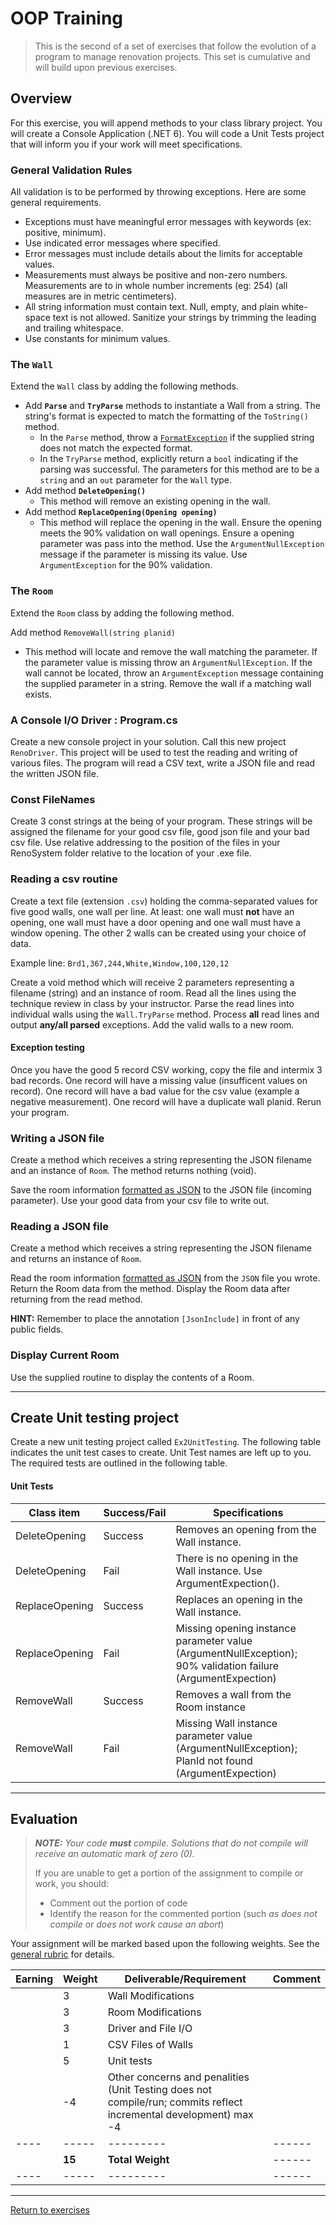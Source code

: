 # OOP Training

> This is the second of a set of exercises that follow the evolution of a program to manage renovation projects. This set is cumulative and will build upon previous exercises.

## Overview

For this exercise, you will append methods to your class library project. You will create a Console Application (.NET 6). You will code a Unit Tests project that will inform you if your work will meet specifications. 

### General Validation Rules

All validation is to be performed by throwing exceptions. Here are some general requirements.

- Exceptions must have meaningful error messages with keywords (ex: positive, minimum).
- Use indicated error messages where specified.
- Error messages must include details about the limits for acceptable values.
- Measurements must always be positive and non-zero numbers. Measurements are to in whole number increments (eg: 254) (all measures are in metric centimeters).
- All string information must contain text. Null, empty, and plain white-space text is not allowed. Sanitize your strings by trimming the leading and trailing whitespace.
- Use constants for minimum values.

### The `Wall`

Extend the `Wall` class by adding the following methods.

- Add **`Parse`** and **`TryParse`** methods to instantiate a Wall from a string. The string's format is expected to match the formatting of the `ToString()` method.
  - In the `Parse` method, throw a [`FormatException`](https://docs.microsoft.com/dotnet/api/system.formatexception?view=net-5.0) if the supplied string does not match the expected format.
  - In the `TryParse` method, explicitly return a `bool` indicating if the parsing was successful. The parameters for this method are to be a `string` and an `out` parameter for the `Wall` type.
- Add method **`DeleteOpening()`**
  - This method will remove an existing opening in the wall. 
- Add method **`ReplaceOpening(Opening opening)`**
  - This method will replace the opening in the wall. Ensure the opening meets the 90% validation on wall openings. Ensure a opening parameter was pass into the method. Use the `ArgumentNullException` message if the parameter is missing its value. Use `ArgumentException` for the 90% validation.

### The `Room`

Extend the `Room` class by adding the following method.

Add method `RemoveWall(string planid)` 

- This method will locate and remove the wall matching the parameter. If the parameter value is missing throw an `ArgumentNullException`. If the wall cannot be located, throw an `ArgumentException` message containing the supplied parameter in a string. Remove the wall if a matching wall exists.

### A Console I/O Driver : Program.cs

Create a new console project in your solution. Call this new project `RenoDriver`. This project will be used to test the reading and writing of various files. The program will read a CSV text, write a JSON file and read the written JSON file.

### Const FileNames

Create 3 const strings at the being of your program. These strings will be assigned the filename for your good csv file, good json file and your bad csv file. Use relative addressing to the position of the files in your RenoSystem folder relative to the location of your .exe file.

### Reading a csv routine

Create a text file (extension `.csv`) holding the comma-separated values for five good walls, one wall per line. At least: one wall must **not** have an opening, one wall must have a door opening and one wall must have a window opening. The other 2 walls can be created using your choice of data.

Example line: `Brd1,367,244,White,Window,100,120,12`

Create a void method which will receive 2 parameters representing a filename (string) and an instance of room. Read all the lines using the technique review in class by your instructor. Parse the read lines into individual walls using the `Wall.TryParse` method. Process **all** read lines and output **any/all parsed** exceptions. Add the valid walls to a new room.

#### Exception testing

Once you have the good 5 record CSV working, copy the file and intermix 3 bad records. One record will have a missing value (insufficent values on record). One record will have a bad value for the csv value (example a negative measurement). One record will have a duplicate wall planid. Rerun your program.

### Writing a JSON file
Create a method which receives a string representing the JSON filename and an instance of `Room`. The method returns nothing (void).

 Save the room information [formatted as JSON](https://docs.microsoft.com/dotnet/api/system.text.json.jsonserializer?view=net-5.0) to the JSON file (incoming parameter). Use your good data from your csv file to write out.

### Reading a JSON file
Create a method which receives a string representing the JSON filename and returns an instance of `Room`.

 Read the room information [formatted as JSON](https://docs.microsoft.com/dotnet/api/system.text.json.jsonserializer?view=net-5.0) from the `JSON` file you wrote. Return the Room data from the method. Display the Room data after returning from the read method.

 **HINT:** Remember to place the annotation `[JsonInclude]` in front of any public fields.

### Display Current Room
Use the supplied routine to display the contents of a Room. 

----

## Create Unit testing project

 Create a new unit testing project called `Ex2UnitTesting`. The following table indicates the unit test cases to create. Unit Test names are left up to you. The required tests are outlined in the following table. 

#### Unit Tests

 | Class item | Success/Fail | Specifications |
| ---- | --------- | ------------------- |
| DeleteOpening  | Success | Removes an opening from the Wall instance.   |
| DeleteOpening  | Fail | There is no opening in the Wall instance. Use ArgumentExpection().   |
| ReplaceOpening  | Success | Replaces an opening in the Wall instance. |  
| ReplaceOpening  | Fail | Missing opening instance parameter value (ArgumentNullException); 90% validation failure (ArgumentExpection) |  
| RemoveWall  | Success | Removes a wall from the Room instance | 
| RemoveWall  | Fail | Missing Wall instance parameter value (ArgumentNullException); PlanId not found (ArgumentExpection) | 


----

## Evaluation

> ***NOTE:** Your code **must** compile. Solutions that do not compile will receive an automatic mark of zero (0).*
> 
> If you are unable to get a portion of the assignment to compile or work, you should:
> - Comment out the  portion of code
> - Identify the reason for the commented portion (such *as does not compile* or *does not work cause an abort*)

Your assignment will be marked based upon the following weights. See the [general rubric](../../README.md#generalized-marking-rubric) for details.


| Earning | Weight | Deliverable/Requirement | Comment |
| ---- | --------- | ------- | ------------- |
|   | 3 | Wall Modifications |    |
|   | 3 | Room Modifications |    |
|   | 3 | Driver and File I/O |   |
|   | 1 | CSV Files of Walls |    |
|   | 5 | Unit tests |   |
|  | -4 | Other concerns and penalities (Unit Testing does not compile/run; commits reflect incremental development) max -4 |   |
| ---- | ----- | --------- |  ------ |
|   | **15** | **Total Weight** | ------ |
| ---- | ----- | --------- | ------ |


----

[Return to exercises](../../README.md)


